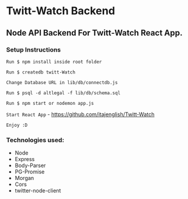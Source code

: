 # Twitt-Watch Backend

Node API Backend For Twitt-Watch React App.
------------
### Setup Instructions
`Run $ npm install inside root folder`

`Run $ createdb twitt-Watch`

`Change Database URL in lib/db/connectdb.js`

`Run $ psql -d altlegal -f lib/db/schema.sql`

`Run $ npm start or nodemon app.js`

`Start React App` - https://github.com/itajenglish/Twitt-Watch

`Enjoy :D`

### Technologies used:
- Node
- Express
- Body-Parser
- PG-Promise
- Morgan
- Cors
- twitter-node-client

